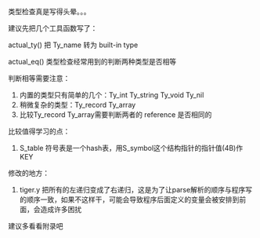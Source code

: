 类型检查真是写得头晕。。。

建议先把几个工具函数写了：

actual_ty() 把 Ty_name 转为 built-in type

actual_eq() 类型检查经常用到的判断两种类型是否相等

判断相等需要注意：

1. 内置的类型只有简单的几个：Ty_int Ty_string Ty_void Ty_nil
2. 稍微复杂的类型：Ty_record Ty_array
3. 比较Ty_record Ty_array需要判断两者的 reference 是否相同的

比较值得学习的点：

1. S_table 符号表是一个hash表，用S_symbol这个结构指针的指针值(4B)作KEY

修改的地方：

1. tiger.y 把所有的左递归变成了右递归，这是为了让parse解析的顺序与程序写的顺序一致，如果不这样干，可能会导致程序后面定义的变量会被安排到前面，会造成许多困扰

建议多看看附录吧